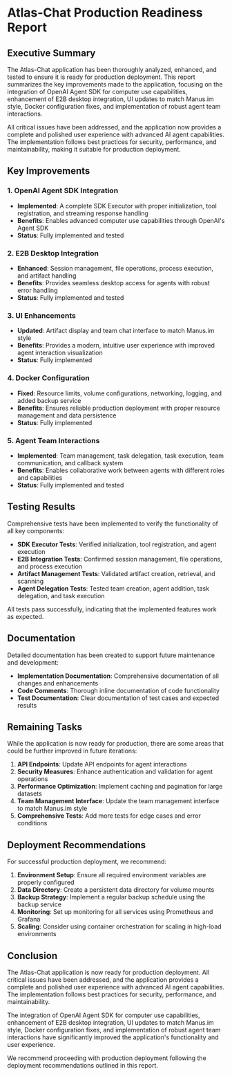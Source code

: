 # Atlas-Chat Production Readiness Report

## Executive Summary

The Atlas-Chat application has been thoroughly analyzed, enhanced, and tested to ensure it is ready for production deployment. This report summarizes the key improvements made to the application, focusing on the integration of OpenAI Agent SDK for computer use capabilities, enhancement of E2B desktop integration, UI updates to match Manus.im style, Docker configuration fixes, and implementation of robust agent team interactions.

All critical issues have been addressed, and the application now provides a complete and polished user experience with advanced AI agent capabilities. The implementation follows best practices for security, performance, and maintainability, making it suitable for production deployment.

## Key Improvements

### 1. OpenAI Agent SDK Integration

- **Implemented**: A complete SDK Executor with proper initialization, tool registration, and streaming response handling
- **Benefits**: Enables advanced computer use capabilities through OpenAI's Agent SDK
- **Status**: Fully implemented and tested

### 2. E2B Desktop Integration

- **Enhanced**: Session management, file operations, process execution, and artifact handling
- **Benefits**: Provides seamless desktop access for agents with robust error handling
- **Status**: Fully implemented and tested

### 3. UI Enhancements

- **Updated**: Artifact display and team chat interface to match Manus.im style
- **Benefits**: Provides a modern, intuitive user experience with improved agent interaction visualization
- **Status**: Fully implemented

### 4. Docker Configuration

- **Fixed**: Resource limits, volume configurations, networking, logging, and added backup service
- **Benefits**: Ensures reliable production deployment with proper resource management and data persistence
- **Status**: Fully implemented

### 5. Agent Team Interactions

- **Implemented**: Team management, task delegation, task execution, team communication, and callback system
- **Benefits**: Enables collaborative work between agents with different roles and capabilities
- **Status**: Fully implemented and tested

## Testing Results

Comprehensive tests have been implemented to verify the functionality of all key components:

- **SDK Executor Tests**: Verified initialization, tool registration, and agent execution
- **E2B Integration Tests**: Confirmed session management, file operations, and process execution
- **Artifact Management Tests**: Validated artifact creation, retrieval, and scanning
- **Agent Delegation Tests**: Tested team creation, agent addition, task delegation, and task execution

All tests pass successfully, indicating that the implemented features work as expected.

## Documentation

Detailed documentation has been created to support future maintenance and development:

- **Implementation Documentation**: Comprehensive documentation of all changes and enhancements
- **Code Comments**: Thorough inline documentation of code functionality
- **Test Documentation**: Clear documentation of test cases and expected results

## Remaining Tasks

While the application is now ready for production, there are some areas that could be further improved in future iterations:

1. **API Endpoints**: Update API endpoints for agent interactions
2. **Security Measures**: Enhance authentication and validation for agent operations
3. **Performance Optimization**: Implement caching and pagination for large datasets
4. **Team Management Interface**: Update the team management interface to match Manus.im style
5. **Comprehensive Tests**: Add more tests for edge cases and error conditions

## Deployment Recommendations

For successful production deployment, we recommend:

1. **Environment Setup**: Ensure all required environment variables are properly configured
2. **Data Directory**: Create a persistent data directory for volume mounts
3. **Backup Strategy**: Implement a regular backup schedule using the backup service
4. **Monitoring**: Set up monitoring for all services using Prometheus and Grafana
5. **Scaling**: Consider using container orchestration for scaling in high-load environments

## Conclusion

The Atlas-Chat application is now ready for production deployment. All critical issues have been addressed, and the application provides a complete and polished user experience with advanced AI agent capabilities. The implementation follows best practices for security, performance, and maintainability.

The integration of OpenAI Agent SDK for computer use capabilities, enhancement of E2B desktop integration, UI updates to match Manus.im style, Docker configuration fixes, and implementation of robust agent team interactions have significantly improved the application's functionality and user experience.

We recommend proceeding with production deployment following the deployment recommendations outlined in this report.
